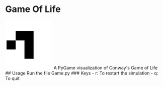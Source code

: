 # Game Of Life
<img src="Game-Of-Life/assets/images/description.gif"/>
A PyGame visualization of Conway's Game of Life  
## Usage  
Run the file Game.py  
### Keys  
- r: To restart the simulation
- q: To quit 
